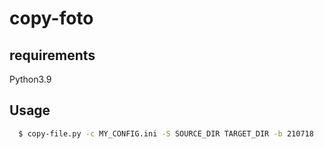 # copy-foto


## requirements

Python3.9

## Usage

```bash
  $ copy-file.py -c MY_CONFIG.ini -S SOURCE_DIR TARGET_DIR -b 210718
```
